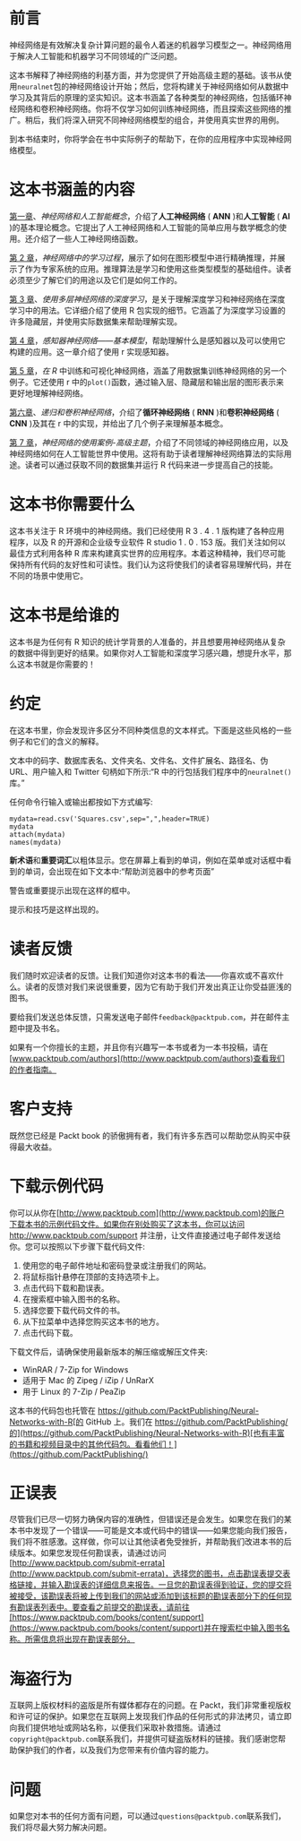 

# 前言

神经网络是有效解决复杂计算问题的最令人着迷的机器学习模型之一。神经网络用于解决人工智能和机器学习不同领域的广泛问题。

这本书解释了神经网络的利基方面，并为您提供了开始高级主题的基础。该书从使用`neuralnet`包的神经网络设计开始；然后，您将构建关于神经网络如何从数据中学习及其背后的原理的坚实知识。这本书涵盖了各种类型的神经网络，包括循环神经网络和卷积神经网络。你将不仅学习如何训练神经网络，而且探索这些网络的推广。稍后，我们将深入研究不同神经网络模型的组合，并使用真实世界的用例。

到本书结束时，你将学会在书中实际例子的帮助下，在你的应用程序中实现神经网络模型。



# 这本书涵盖的内容

[第一章](b283a577-2201-43eb-877c-f281677370bf.xhtml)、*神经网络和人工智能概念*，介绍了**人工神经网络** ( **ANN** )和**人工智能** ( **AI** )的基本理论概念。它提出了人工神经网络和人工智能的简单应用与数学概念的使用。还介绍了一些人工神经网络函数。

[第 2 章](9318274a-72ac-4475-a140-7aaf92253400.xhtml)，*神经网络中的学习过程*，展示了如何在图形模型中进行精确推理，并展示了作为专家系统的应用。推理算法是学习和使用这些类型模型的基础组件。读者必须至少了解它们的用途以及它们是如何工作的。

[第 3 章](b5f75068-f1e3-465e-969d-a8f1ad48378d.xhtml)、*使用多层神经网络的深度学习*，是关于理解深度学习和神经网络在深度学习中的用法。它详细介绍了使用 R 包实现的细节。它涵盖了为深度学习设置的许多隐藏层，并使用实际数据集来帮助理解实现。

[第 4 章](0eca6488-d9c4-4e88-99ea-5650a3f3a998.xhtml)，*感知器神经网络——基本模型*，帮助理解什么是感知器以及可以使用它构建的应用。这一章介绍了使用 r 实现感知器。

[第 5 章](d3905bda-321c-4496-99dc-391f612240f3.xhtml)，*在 R* 中训练和可视化神经网络，涵盖了用数据集训练神经网络的另一个例子。它还使用 r 中的`plot()`函数，通过输入层、隐藏层和输出层的图形表示来更好地理解神经网络。

[第六章](9b6a3094-fd1c-41bd-b334-0bf08eadb9a6.xhtml)、*递归和卷积神经网络*，介绍了**循环神经网络** ( **RNN** )和**卷积神经网络** ( **CNN** )及其在 r 中的实现，并给出了几个例子来理解基本概念。

[第 7 章](e3bdb377-05bc-40d2-87ed-6085861eca56.xhtml)，*神经网络的使用案例-高级主题*，介绍了不同领域的神经网络应用，以及神经网络如何在人工智能世界中使用。这将有助于读者理解神经网络算法的实际用途。读者可以通过获取不同的数据集并运行 R 代码来进一步提高自己的技能。



# 这本书你需要什么

这本书关注于 R 环境中的神经网络。我们已经使用 R 3 . 4 . 1 版构建了各种应用程序，以及 R 的开源和企业级专业软件 R studio 1 . 0 . 153 版。我们关注如何以最佳方式利用各种 R 库来构建真实世界的应用程序。本着这种精神，我们尽可能保持所有代码的友好性和可读性。我们认为这将使我们的读者容易理解代码，并在不同的场景中使用它。



# 这本书是给谁的

这本书是为任何有 R 知识的统计学背景的人准备的，并且想要用神经网络从复杂的数据中得到更好的结果。如果你对人工智能和深度学习感兴趣，想提升水平，那么这本书就是你需要的！



# 约定

在这本书里，你会发现许多区分不同种类信息的文本样式。下面是这些风格的一些例子和它们的含义的解释。

文本中的码字、数据库表名、文件夹名、文件名、文件扩展名、路径名、伪 URL、用户输入和 Twitter 句柄如下所示:“R 中的行包括我们程序中的`neuralnet()`库。”

任何命令行输入或输出都按如下方式编写:

```
mydata=read.csv('Squares.csv',sep=",",header=TRUE)
mydata
attach(mydata)
names(mydata)
```

**新术语**和**重要词汇**以粗体显示。您在屏幕上看到的单词，例如在菜单或对话框中看到的单词，会出现在如下文本中:“帮助浏览器中的参考页面”

警告或重要提示出现在这样的框中。

提示和技巧是这样出现的。



# 读者反馈

我们随时欢迎读者的反馈。让我们知道你对这本书的看法——你喜欢或不喜欢什么。读者的反馈对我们来说很重要，因为它有助于我们开发出真正让你受益匪浅的图书。

要给我们发送总体反馈，只需发送电子邮件`feedback@packtpub.com`，并在邮件主题中提及书名。

如果有一个你擅长的主题，并且你有兴趣写一本书或者为一本书投稿，请在[www.packtpub.com/authors](http://www.packtpub.com/authors)查看我们的作者指南。



# 客户支持

既然您已经是 Packt book 的骄傲拥有者，我们有许多东西可以帮助您从购买中获得最大收益。



# 下载示例代码

你可以从你在[http://www.packtpub.com](http://www.packtpub.com)的账户下载本书的示例代码文件。如果你在别处购买了这本书，你可以访问 http://www.packtpub.com/support 并注册，让文件直接通过电子邮件发送给你。您可以按照以下步骤下载代码文件:

1.  使用您的电子邮件地址和密码登录或注册我们的网站。
2.  将鼠标指针悬停在顶部的支持选项卡上。
3.  点击代码下载和勘误表。
4.  在搜索框中输入图书的名称。
5.  选择您要下载代码文件的书。
6.  从下拉菜单中选择您购买这本书的地方。
7.  点击代码下载。

下载文件后，请确保使用最新版本的解压缩或解压文件夹:

*   WinRAR / 7-Zip for Windows
*   适用于 Mac 的 Zipeg / iZip / UnRarX
*   用于 Linux 的 7-Zip / PeaZip

这本书的代码包也托管在 https://github.com/PacktPublishing/Neural-Networks-with-R[的 GitHub 上。我们在 https://github.com/PacktPublishing/的](https://github.com/PacktPublishing/Neural-Networks-with-R)[也有丰富的书籍和视频目录中的其他代码包。看看他们！](https://github.com/PacktPublishing/)



# 正误表

尽管我们已尽一切努力确保内容的准确性，但错误还是会发生。如果您在我们的某本书中发现了一个错误——可能是文本或代码中的错误——如果您能向我们报告，我们将不胜感激。这样做，你可以让其他读者免受挫折，并帮助我们改进本书的后续版本。如果您发现任何勘误表，请通过访问[http://www.packtpub.com/submit-errata](http://www.packtpub.com/submit-errata)，选择您的图书，点击勘误表提交表格链接，并输入勘误表的详细信息来报告。一旦您的勘误表得到验证，您的提交将被接受，该勘误表将被上传到我们的网站或添加到该标题的勘误表部分下的任何现有勘误表列表中。要查看之前提交的勘误表，请前往[https://www.packtpub.com/books/content/support](https://www.packtpub.com/books/content/support)并在搜索栏中输入图书名称。所需信息将出现在勘误表部分。



# 海盗行为

互联网上版权材料的盗版是所有媒体都存在的问题。在 Packt，我们非常重视版权和许可证的保护。如果您在互联网上发现我们作品的任何形式的非法拷贝，请立即向我们提供地址或网站名称，以便我们采取补救措施。请通过`copyright@packtpub.com`联系我们，并提供可疑盗版材料的链接。我们感谢您帮助保护我们的作者，以及我们为您带来有价值内容的能力。



# 问题

如果您对本书的任何方面有问题，可以通过`questions@packtpub.com`联系我们，我们将尽最大努力解决问题。